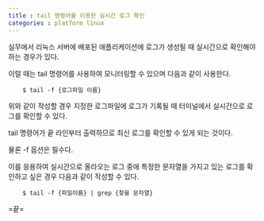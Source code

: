 ```yaml
---
title : tail 명령어를 이용한 실시간 로그 확인
categories : platform linux
---
```


실무에서 리눅스 서버에 배포된 애플리케이션에 로그가 생성될 때 실시간으로 확인해야 하는 경우가 있다. 

이럴 때는 tail 명령어를 사용하여 모니터링할 수 있으며 다음과 같이 사용한다.

~~~
	$ tail -f {로그파일 이름}
~~~

위와 같이 작성할 경우 지정한 로그파일에 로그가 기록될 때 터미널에서 실시간으로 로그를 확인할 수 있다. 

tail 명령어가 끝 라인부터 출력하므로 최신 로그를 확인할 수 있게 되는 것이다. 

물론 -f 옵션은 필수다. 

이를 응용하여 실시간으로 올라오는 로그 중에 특정한 문자열을 가지고 있는 로그를 확인하고 싶은 경우 다음과 같이 작성할 수 있다.

```
	$ tail -f {파일이름} | grep {찾을 문자열}
```

=끝=